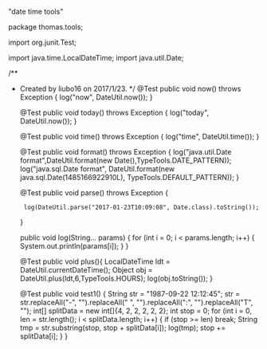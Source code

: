 "date time tools" 


package thomas.tools;

import org.junit.Test;

import java.time.LocalDateTime;
import java.util.Date;

/**
 * Created by liubo16 on 2017/1/23.
 */
    @Test
    public void now() throws Exception {
        log("now", DateUtil.now());
    }

    @Test
    public void today() throws Exception {
        log("today", DateUtil.now());
    }

    @Test
    public void time() throws Exception {
        log("time", DateUtil.time());
    }

    @Test
    public void format() throws Exception {
        log("java.util.Date format",DateUtil.format(new Date(),TypeTools.DATE_PATTERN));
        log("java.sql.Date format", DateUtil.format(new java.sql.Date(1485166922910L), TypeTools.DEFAULT_PATTERN));
    }

    @Test
    public void parse() throws Exception {

        log(DateUtil.parse("2017-01-23T10:09:08", Date.class).toString());
    }

    public void log(String... params) {
        for (int i = 0; i < params.length; i++) {
            System.out.println(params[i]);
        }
    }

    @Test
    public void plus(){
        LocalDateTime ldt = DateUtil.currentDateTime();
        Object obj = DateUtil.plus(ldt,6,TypeTools.HOURS);
        log(obj.toString());
    }


    @Test
    public void test1() {
        String str = "1987-09-22 12:12:45";
        str = str.replaceAll("-", "").replaceAll(" ", "").replaceAll(":", "").replaceAll("T", "");
        int[] splitData = new int[]{4, 2, 2, 2, 2, 2};
        int stop = 0;
        for (int i = 0, len = str.length(); i < splitData.length; i++) {
            if (stop >= len)
                break;
            String tmp = str.substring(stop, stop + splitData[i]);
            log(tmp);
            stop += splitData[i];
        }
    }
